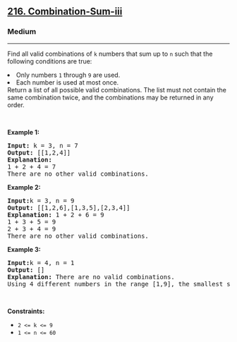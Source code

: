 <h2><a href="https://leetcode.com/problems/combination-sum-iii/">216. Combination-Sum-iii</a></h2><h3>Medium</h3><hr><div><p>
Find all valid combinations of <code>k</code> numbers that sum up to <code>n</code> such that the following conditions are true:
<li>Only numbers <code>1</code> through <code>9</code> are used.</li>
<li>Each number is used at most once.</li>
Return a list of all possible valid combinations. The list must not contain the same combination twice, and the combinations may be returned in any order.</p>

<p>&nbsp;</p>
  

<p><strong class="example">Example 1:</strong></p>
<pre><strong>Input:</strong> k = 3, n = 7
<strong>Output:</strong> [[1,2,4]]
<strong>Explanation:</strong> 
1 + 2 + 4 = 7
There are no other valid combinations.
</pre>
<p><strong class="example">Example 2:</strong></p>

<pre><strong>Input:</strong>k = 3, n = 9
<strong>Output:</strong> [[1,2,6],[1,3,5],[2,3,4]]
<strong>Explanation:</strong> 1 + 2 + 6 = 9
1 + 3 + 5 = 9
2 + 3 + 4 = 9
There are no other valid combinations.
</pre>

<p><strong class="example">Example 3:</strong></p>

<pre><strong>Input:</strong>k = 4, n = 1
<strong>Output:</strong> []
<strong>Explanation:</strong> There are no valid combinations.
Using 4 different numbers in the range [1,9], the smallest sum we can get is 1+2+3+4 = 10 and since 10 > 1, there are no valid combination.
</pre>

<p>&nbsp;</p>
<p><strong>Constraints:</strong></p>

<ul>
  <li><code>2 <= k <= 9</code></li>
  <li><code>1 <= n <= 60</code></li>
</ul>

<p>&nbsp;</p>